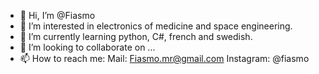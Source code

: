 - 👋 Hi, I’m @Fiasmo
- 👀 I’m interested in electronics of medicine and space engineering.
- 🌱 I’m currently learning python, C#, french and swedish.
- 💞️ I’m looking to collaborate on ...
- 📫 How to reach me: 
     Mail: Fiasmo.mr@gmail.com
     Instagram: @fiasmo
      

<!---
Fiasmo/Fiasmo is a ✨ special ✨ repository because its `README.md` (this file) appears on your GitHub profile.
You can click the Preview link to take a look at your changes.
--->
